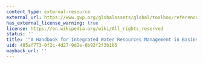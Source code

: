 ```yaml
---
content_type: external-resource
external_url: https://www.gwp.org/globalassets/global/toolbox/references/a-handbook-for-integrated-water-resources-management-in-basins-inbo-gwp-2009-english.pdf
has_external_license_warning: true
license: https://en.wikipedia.org/wiki/All_rights_reserved
status: ''
title: '"A Handbook for Integrated Water Resources Management in Basins" (PDF).'
uid: 485af773-0f2c-4d27-9d2e-6b92f2f3b1b5
wayback_url: ''
---
```

